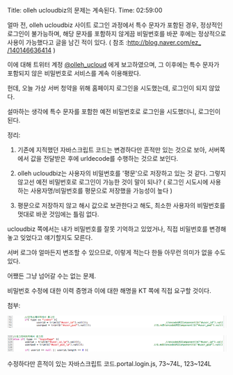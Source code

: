 Title: olleh ucloudbiz의 문제는 계속된다.
Time: 02:59:00

얼마 전, olleh ucloudbiz 사이트 로그인 과정에서 특수 문자가 포함된 경우, 정상적인 로그인이 불가능하며, 해당 문자를 포함하지
않게끔 비밀번호를 바꾼 후에는 정상적으로 사용이 가능했다고 글을 남긴 적이 있다. ( 참조 :[http://blog.naver.com/ez_
/140146636414](http://blog.naver.com/ez_/140146636414) )

  

이에 대해 트위터 계정 [@olleh_ucloud](http://twitter.com/#!/olleh_ucloud) 에게 보고하였으며, 그
이후에는 특수 문자가 포함되지 않은 비밀번호로 서비스를 계속 이용해왔다.

헌데, 오늘 가상 서버 청약을 위해 홈페이지 로그인을 시도했는데, 로그인이 되지 않았다.

  

설마하는 생각에 특수 문자를 포함한 예전 비밀번호로 로그인을 시도했더니, 로그인이 된다.

  

정리:

1. 기존에 지적했던 자바스크립트 코드는 변경하다만 흔적만 있는 것으로 보아, 서버쪽에서 값을 전달받은 후에 urldecode를 수행하는
것으로 보인다.

2. olleh ucloudbiz는 사용자의 비밀번호를 '평문'으로 저장하고 있는 것 같다. 그렇지 않고선 예전 비밀번호로 로그인이 가능한
것이 말이 되나? ( 로그인 시도시에 사용하는 사용자명/비밀번호를 평문으로 저장했을 가능성이 높다 )

3. 평문으로 저장하지 않고 해시 값으로 보관한다고 해도, 최소한 사용자의 비밀번호를 멋대로 바꾼 것임에는 틀림 없다.

  

  

ucloudbiz 쪽에서는 내가 비밀번호를 잘못 기억하고 있었거나, 직접 비밀번호를 변경해놓고 잊었다고 얘기할지도 모른다.

서버 로그야 얼마든지 변조할 수 있으므로, 이렇게 적는다 한들 아무런 의미가 없을 수도 있다.

  

어쨌든 그냥 넘어갈 수는 없는 문제.

비밀번호 수정에 대한 이력 증명과 이에 대한 해명을 KT 쪽에 직접 요구할 것이다.

  

  

첨부:

![](Screen_Shot_2011-12-23_at_2.53.35_AM.png)

  

![](Screen_Shot_2011-12-23_at_2.46.32_AM.png)

수정하다만 흔적이 있는 자바스크립트 코드.portal.login.js, 73~74L, 123~124L

  

